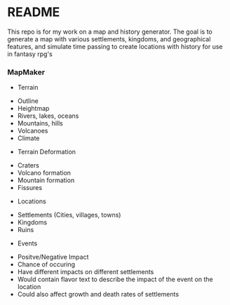 # README #
This repo is for my work on a map and history generator. The goal is to generate a map with various settlements, kingdoms, and geographical features, and simulate time passing to create locations with history for use in fantasy rpg's

### MapMaker ###
* Terrain
- Outline
-  Heightmap
-  Rivers, lakes, oceans
-  Mountains, hills
-  Volcanoes
-  Climate
* Terrain Deformation
-  Craters
-  Volcano formation
- Mountain formation
- Fissures
* Locations
- Settlements (Cities, villages, towns)
- Kingdoms
- Ruins
* Events
- Positve/Negative Impact
- Chance of occuring
- Have different impacts on different settlements
- Would contain flavor text to describe the impact of the event on the location
- Could also affect growth and death rates of settlements
